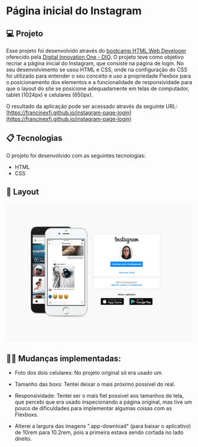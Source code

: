 
# Página inicial do Instagram

## 💻 Projeto

Esse projeto foi desenvolvido através do [bootcamp HTML Web Developer](https://web.digitalinnovation.one/track/html-web-developer) oferecido pela [Digital Innovation One - DIO](https://digitalinnovation.one/). O projeto teve como objetivo recriar a página inicial do Instagram, que consiste na página de login. No seu desenvolvimento se usou HTML e CSS, onde na configuração do CSS foi utilizado para entender o seu conceito e uso a propriedade Flexbox para o posicionamento dos elementos e a funcionalidade de responsividade para que o layout do site se posicione adequadamente em telas de computador, tablet (1024px) e celulares (650px).

O resultado da aplicação pode ser acessado através da seguinte URL: [https://francinexfj.github.io/instagram-page-login](https://francinexfj.github.io/instagram-page-login)

## 📋 Tecnologias 

O projeto foi desenvolvido com as seguintes tecnologias:

- HTML
- CSS

## 🎨 Layout

<img alt="pagina_inicial_instagram_desktop" title="pagina_inicial_instagram_desktop" src="img/pagina_inicial_instagram_desktop.png" width="800px">


## 👩‍💻 Mudanças implementadas:

* Foto dos dois celulares: No projeto original só era usado um.

* Tamanho das boxs: Tentei deixar o mais próximo possível do real.

* Responsividade: Tentei ser o mais fiel possível aos tamanhos de tela, que percebi que era usado inspecionando a página original, mas tive um pouco de dificuldades para implementar algumas coisas com as Flexboxs.

* Alterei a largura das imagens ".app-download" (para baixar o aplicativo) de 10rem para 10.2rem, pois a primeira estava sendo cortada no lado direito.

